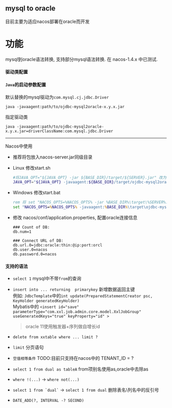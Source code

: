 ## mysql to oracle

目前主要为适应nacos部署在oracle而开发

# 功能
  mysql到oracle语法转换, 支持部分mysql语法转换.
  在 nacos-1.4.x 中已测试.
  
#### 驱动类配置

  
#### `Java`的启动参数配置  
  默认替换的mysql驱动为```com.mysql.cj.jdbc.Driver```
  ```
  java -javaagent:path/to/ojdbc-mysql2oracle-x.y.x.jar
  ```
  
  指定驱动类
  ```
  java -javaagent:path/to/ojdbc-mysql2oracle-x.y.x.jar=driverClassName:com.mysql.jdbc.Driver
  ```

----
  
  Nacos中使用
  - 推荐将包放入nacos-server.jar同级目录
  - Linux 修改start.sh 
  
    ```bash 
    #将JAVA_OPT="${JAVA_OPT} -jar ${BASE_DIR}/target/${SERVER}.jar" 改为
    JAVA_OPT="${JAVA_OPT} -javaagent:${BASE_DIR}/target/ojdbc-mysql2oracle-1.0.0-SNAPSHOT.jar -jar ${BASE_DIR}/target/${SERVER}.jar" 
    ```
  - Windows 修改start.bat
    
    ```cmd
    rem 将 set "NACOS_OPTS=%NACOS_OPTS% -jar %BASE_DIR%\target\%SERVER%.jar" 改为
    set "NACOS_OPTS=%NACOS_OPTS% -javaagent:%BASE_DIR%\target\ojdbc-mysql2oracle-1.0.0-SNAPSHOT.jar -jar %BASE_DIR%\target\%SERVER%.jar"
    ```
    
  - 修改 nacos/conf/application.properties, 配置oracle连接信息
     ```properties
     ### Count of DB:
     db.num=1

     ### Connect URL of DB:
     db.url.0=jdbc:oracle:thin:@ip:port:orcl
     db.user.0=nacos
     db.password.0=nacos
     ```

#### 支持的语法
- ```select 1``` mysql中不带```from```的查询
- ```insert into ... returning  primarykey```  新增数据返回主键
 <br> 例如: ```JdbcTemplate```中的```int update(PreparedStatementCreator psc, KeyHolder generatedKeyHolder)```
 <br> Mybatis中的  ```<insert id="save" parameterType="com.xxl.job.admin.core.model.XxlJobGroup" useGeneratedKeys="true" keyProperty="id" >``` 
  
    > oracle 11使用触发器+序列做自增长id

- ```delete from xxtable where ... limit ? ```
- ```limit``` 分页语句
- ```空值相等条件``` TODO:目前只支持在nacos中的 TENANT_ID = ?
- ```select 1 from dual as tableA``` from项别名使用as,oracle中去除as
- ```where !(...)``` -> ```where not(...)```
- ``` select 1 from `dual` ``` -> ``` select 1 from dual ``` 删除表名\列名中的反引号
- ```DATE_ADD(?, INTERVAL -? SECOND)```

